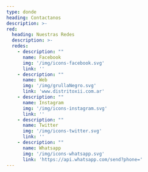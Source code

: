```yaml
---
type: donde
heading: Contactanos
description: >-
red:
  heading: Nuestras Redes
  description: >-
  redes:
    - description: ""
      name: Facebook
      img: '/img/icons-facebook.svg'
      link: ''
    - description: ""
      name: Web
      img: '/img/grullaNegro.svg'
      link: 'www.distritoxii.com.ar'
    - description: ""
      name: Instagram
      img: '/img/icons-instagram.svg'
      link: ''
    - description: ""
      name: Twitter
      img: '/img/icons-twitter.svg'
      link: ''
    - description: ""
      name: Whatsapp
      img: '/img/icons-whatsapp.svg'
      link: 'https://api.whatsapp.com/send?phone='
---
```

